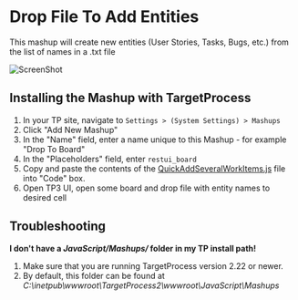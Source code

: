 Drop File To Add Entities 
==================

This mashup will create new entities (User Stories, Tasks, Bugs, etc.) from the list of names in a .txt file

![ScreenShot](https://github.com/TargetProcess/TP3MashupLibrary/raw/master/Quick%20Add%20Several%20Work%20Items/QuickAddSeveralWorkItems.png)

Installing the Mashup with TargetProcess
----------------------------------------

1. In your TP site, navigate to ```Settings > (System Settings) > Mashups```
2. Click "Add New Mashup"
3. In the "Name" field, enter a name unique to this Mashup - for example "Drop To Board"
4. In the "Placeholders" field, enter ```restui_board```
5. Copy and paste the contents of the [QuickAddSeveralWorkItems.js](QuickAddSeveralWorkItems.js) file into "Code" box.
6. Open TP3 UI, open some board and drop file with entity names to desired cell 


Troubleshooting
---------------

**I don't have a _JavaScript/Mashups/_ folder in my TP install path!**

1. Make sure that you are running TargetProcess version 2.22 or newer.
2. By default, this folder can be found at _C:\inetpub\wwwroot\TargetProcess2\wwwroot\JavaScript\Mashups_


